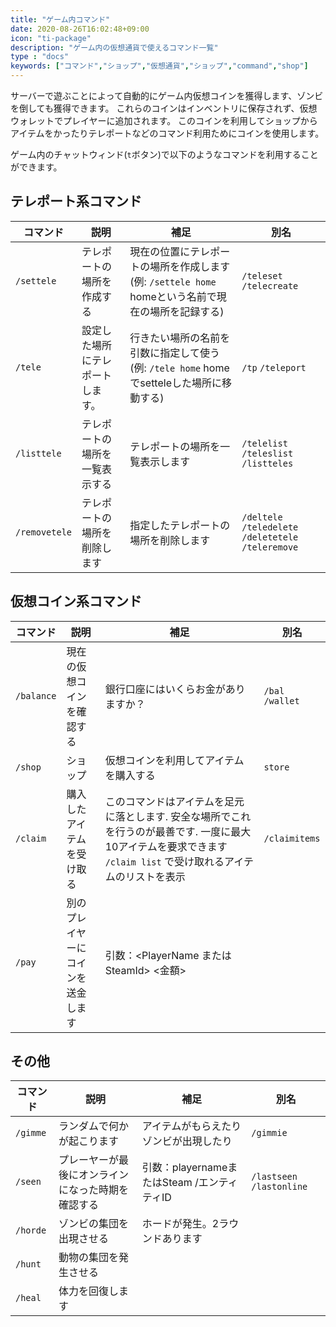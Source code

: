 ```yaml
---
title: "ゲーム内コマンド"
date: 2020-08-26T16:02:48+09:00
icon: "ti-package"
description: "ゲーム内の仮想通貨で使えるコマンド一覧"
type : "docs"
keywords: ["コマンド","ショップ","仮想通貨","ショップ","command","shop"]
---
```


サーバーで遊ぶことによって自動的にゲーム内仮想コインを獲得します、ゾンビを倒しても獲得できます。
これらのコインはインベントリに保存されず、仮想ウォレットでプレイヤーに追加されます。
このコインを利用してショップからアイテムをかったりテレポートなどのコマンド利用ためにコインを使用します。

ゲーム内のチャットウィンド(`t`ボタン)で以下のようなコマンドを利用することができます。

## テレポート系コマンド

コマンド  | 説明 | 補足 | 別名
---------| -----| -----|----
`/settele`|テレポートの場所を作成する|現在の位置にテレポートの場所を作成します (例: `/settele home` homeという名前で現在の場所を記録する)| `/teleset` `/telecreate`
`/tele`|設定した場所にテレポートします。|行きたい場所の名前を引数に指定して使う (例: `/tele home` homeでsetteleした場所に移動する)|`/tp` `/teleport`
`/listtele`|テレポートの場所を一覧表示する|テレポートの場所を一覧表示します|`/telelist` `/teleslist` `/listteles`
`/removetele`|テレポートの場所を削除します|指定したテレポートの場所を削除します|`/deltele` `/teledelete` `/deletetele` `/teleremove`


## 仮想コイン系コマンド

コマンド  | 説明 | 補足 | 別名
---------| -----| -----|----
`/balance` |現在の仮想コインを確認する|銀行口座にはいくらお金がありますか？|`/bal` `/wallet`
`/shop` |ショップ|仮想コインを利用してアイテムを購入する|`store`
`/claim` |購入したアイテムを受け取る|このコマンドはアイテムを足元に落とします. 安全な場所でこれを行うのが最善です.  一度に最大10アイテムを要求できます `/claim list` で受け取れるアイテムのリストを表示|`/claimitems`
`/pay`   |別のプレイヤーにコインを送金します|引数：<PlayerName または SteamId> <金額>|


## その他

コマンド | 説明 | 補足 | 別名
---------| -----| -----|----
`/gimme`|ランダムで何かが起こります|アイテムがもらえたりゾンビが出現したり|`/gimmie`
`/seen`  |プレーヤーが最後にオンラインになった時期を確認する | 引数：playernameまたはSteam /エンティティID | `/lastseen` `/lastonline`
`/horde` |ゾンビの集団を出現させる|ホードが発生。2ラウンドあります||
`/hunt` |動物の集団を発生させる||
`/heal` |体力を回復します||

